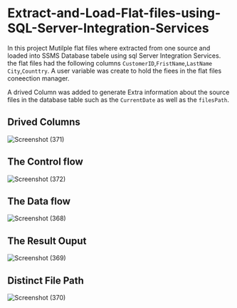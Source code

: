 # Extract-and-Load-Flat-files-using-SQL-Server-Integration-Services

In this project Mutilple flat files where extracted from one source and loaded into SSMS Database tabele using sql Server Integration Services. the flat files had the following columns  `CustomerID`,`FristName`,`LastName` `City`,`Counttry`. A user variable was create to hold the fiees in the flat files coneection manager. 

A drived Column was added to generate Extra information about the source files in the database table such as the `CurrentDate` as well as the `filesPath`.

## Drived Columns 
![Screenshot (371)](https://user-images.githubusercontent.com/42388234/208249843-e1dc26de-7c76-4222-99f4-2a137e3a568d.png)


## The Control flow

![Screenshot (372)](https://user-images.githubusercontent.com/42388234/208249879-5112efbe-4ed5-41c3-b099-f974954bde3b.png)


## The Data flow

![Screenshot (368)](https://user-images.githubusercontent.com/42388234/208249909-db243b59-73db-4f47-96b5-304503534d95.png)


## The Result Ouput 

![Screenshot (369)](https://user-images.githubusercontent.com/42388234/208249919-0467ae94-e474-4eec-8180-34667cecb1bf.png)


## Distinct File Path

![Screenshot (370)](https://user-images.githubusercontent.com/42388234/208249925-766a2525-e089-4883-98ab-2ea05a3ae44a.png)
